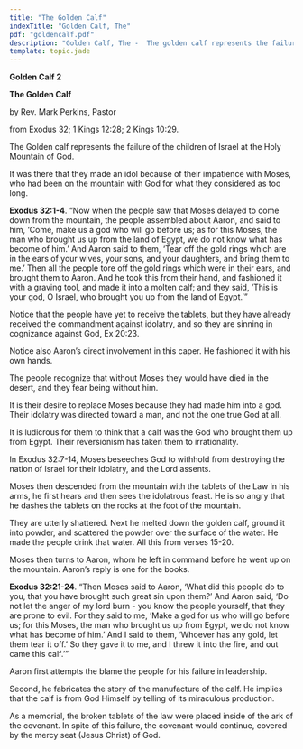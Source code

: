 ```yaml
---
title: "The Golden Calf"
indexTitle: "Golden Calf, The"
pdf: "goldencalf.pdf"
description: "Golden Calf, The -  The golden calf represents the failure of the children of Israel at the Holy Mountain of God."
template: topic.jade
---
```



**Golden Calf 2**

**The Golden Calf**

by Rev. Mark Perkins, Pastor

from Exodus 32; 1 Kings 12:28; 2 Kings 10:29.

The Golden calf represents the failure of the children of Israel at the
Holy Mountain of God.

It was there that they made an idol because of their impatience with
Moses, who had been on the mountain with God for what they considered as
too long.

**Exodus 32:1-4**. “Now when the people saw that Moses delayed to come
down from the mountain, the people assembled about Aaron, and said to
him, ‘Come, make us a god who will go before us; as for this Moses, the
man who brought us up from the land of Egypt, we do not know what has
become of him.’ And Aaron said to them, ‘Tear off the gold rings which
are in the ears of your wives, your sons, and your daughters, and bring
them to me.’ Then all the people tore off the gold rings which were in
their ears, and brought them to Aaron. And he took this from their hand,
and fashioned it with a graving tool, and made it into a molten calf;
and they said, ‘This is your god, O Israel, who brought you up from the
land of Egypt.’”

Notice that the people have yet to receive the tablets, but they have
already received the commandment against idolatry, and so they are
sinning in cognizance against God, Ex 20:23.

Notice also Aaron’s direct involvement in this caper. He fashioned it
with his own hands.

The people recognize that without Moses they would have died in the
desert, and they fear being without him.

It is their desire to replace Moses because they had made him into a
god. Their idolatry was directed toward a man, and not the one true God
at all.

It is ludicrous for them to think that a calf was the God who brought
them up from Egypt. Their reversionism has taken them to irrationality.

In Exodus 32:7-14, Moses beseeches God to withhold from destroying the
nation of Israel for their idolatry, and the Lord assents.

Moses then descended from the mountain with the tablets of the Law in
his arms, he first hears and then sees the idolatrous feast. He is so
angry that he dashes the tablets on the rocks at the foot of the
mountain.

They are utterly shattered. Next he melted down the golden calf, ground
it into powder, and scattered the powder over the surface of the water.
He made the people drink that water. All this from verses 15-20.

Moses then turns to Aaron, whom he left in command before he went up on
the mountain. Aaron’s reply is one for the books.

**Exodus 32:21-24**. “Then Moses said to Aaron, ‘What did this people do
to you, that you have brought such great sin upon them?’ And Aaron said,
‘Do not let the anger of my lord burn - you know the people yourself,
that they are prone to evil. For they said to me, ’Make a god for us who
will go before us; for this Moses, the man who brought us up from Egypt,
we do not know what has become of him.’ And I said to them, ‘Whoever has
any gold, let them tear it off.’ So they gave it to me, and I threw it
into the fire, and out came this calf.’”

Aaron first attempts the blame the people for his failure in leadership.

Second, he fabricates the story of the manufacture of the calf. He
implies that the calf is from God Himself by telling of its miraculous
production.

As a memorial, the broken tablets of the law were placed inside of the
ark of the covenant. In spite of this failure, the covenant would
continue, covered by the mercy seat (Jesus Christ) of God.

